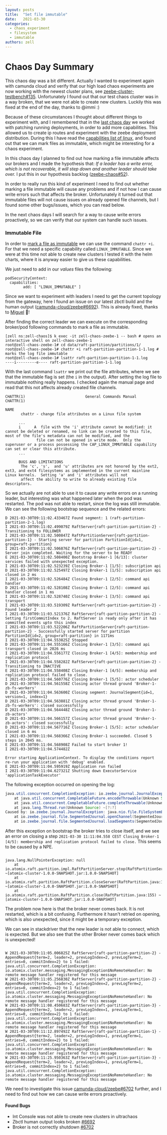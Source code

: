 ```yaml
---
layout: posts
title:  "Set file immutable"
date:   2021-03-30
categories: 
  - chaos_experiment 
  - filesystem 
  - immutable
authors: zell
---
```


# Chaos Day Summary

This chaos day was a bit different. Actually I wanted to experiment again with camunda cloud and verify that our high load chaos experiments are now working with the newest cluster plans, see [zeebe-cluster-testbench#135](https://github.com/zeebe-io/zeebe-cluster-testbench/issues/135). 
Unfortunately I found out that our test chaos cluster was in a way broken, that we were not able to create new clusters. Luckily this was fixed at the end of the day, thanks to @immi :) 

Because of these circumstances I thought about different things to experiment with, and I remembered that in the [last chaos day](/2021-03-23-camunda-cloud-network-partition/index.md) we worked with patching running deployments, in order to add more capabilities.
This allowed us to create ip routes and experiment with the zeebe deployment distribution. During this I have read the [capabilities list of linux](https://man7.org/linux/man-pages/man7/capabilities.7.html), and found out that we can mark files as immutable, which might be interesting for a chaos experiment.

In this chaos day I planned to find out how marking a file immutable affects our brokers and I made the hypothesis that: *If a leader has a write error, which is not recoverable, it will step down and another leader should take over.* I put this in our hypothesis backlog ([zeebe-chaos#52](https://github.com/zeebe-io/zeebe-chaos/issues/52)). 

In order to really run this kind of experiment I need to find out whether marking a file immutable will cause any problems and if not how I can cause write errors such that affects the broker.
Unfortunately it turned out that immutable files will not cause issues on already opened file channels, but I found some other bugs/issues, which you can read below.

In the next chaos days I will search for a way to cause write errors proactively, so we can verify that our system can handle such issues.

<!--truncate-->

### Immutable File

In order to [mark a file as immutable](https://delightlylinux.wordpress.com/2012/12/11/file-immutable-attribute/) we can use the command `chattr +i`. For that we need a specific capability called `LINUX_IMMUTABLE`. Since we were at this time not able to create new clusters I tested it with the helm charts, where it is anyway easier to give us these capabilities.

We just need to add in our *values* files the following:

```shell
podSecurityContext:
  capabilities:
        add: [ "LINUX_IMMUTABLE" ]
```

Since we want to experiment with leaders I need to get the current topology from the gateway, here I found an issue on our latest zbctl build and the human output ([camunda-cloud/zeebe#6692](https://github.com/camunda-cloud/zeebe/issues/6692)). This is already fixed, thanks to [Miguel](https://github.com/MiguelPires) :rocket:!

After finding the correct leader we can execute on the corresponding broker/pod following commands to mark a file as immutable.

```shell
[zell ns:zell-chaos]$ k exec -it zell-chaos-zeebe-1 -- bash # opens an interactive shell on zell-chaos-zeebe-1
root@zell-chaos-zeebe-1# cd data/raft-partition/partitions/1/
root@zell-chaos-zeebe-1# chattr +i raft-partition-partition-1-1.log # marks the log file immutable
root@zell-chaos-zeebe-1# lsattr raft-partition-partition-1-1.log
----i---------e---- raft-partition-partition-1-1.log
```

With the last command `lsattr` we print out the file attributes, where we see that the immutable flag is set (the `i` in the output).
After setting the log file to immutable nothing really happens. I checked again the manual page and read that this not affects already created file channels.

```shell
CHATTR(1)                           General Commands Manual                          CHATTR(1)

NAME
       chattr - change file attributes on a Linux file system

      ...
      i      A  file with the 'i' attribute cannot be modified: it cannot be deleted or renamed, no link can be created to this file, most of the file's metadata can not be modified, and the
              file can not be opened in write mode.  Only the superuser or a process possessing the CAP_LINUX_IMMUTABLE capability can set or clear this attribute.
      ...
      
      BUGS AND LIMITATIONS
       The 'c', 's',  and 'u' attributes are not honored by the ext2, ext3, and ext4 filesystems as implemented in the current mainline Linux kernels.  Setting 'a' and 'i' attributes will not
       affect the ability to write to already existing file descriptors.
```

So we actually are not able to use it to cause any write errors on a running leader, but interesting was what happened later when the pod was restarted. The pod was not able to restart, since the log was still immutable. We can see the following bootstrap sequence and the related errors:

```shell
D 2021-03-30T09:11:02.433467Z Found segment: 1 (raft-partition-partition-2-1.log) 
I 2021-03-30T09:11:02.499079Z RaftServer{raft-partition-partition-2} - Transitioning to FOLLOWER 
I 2021-03-30T09:11:02.500847Z RaftPartitionServer{raft-partition-partition-1} - Starting server for partition PartitionId{id=1, group=raft-partition} 
I 2021-03-30T09:11:02.506876Z RaftServer{raft-partition-partition-2} - Server join completed. Waiting for the server to be READY 
E 2021-03-30T09:11:02.508400Z Bootstrap Broker-1 [6/13]: cluster services failed with unexpected exception. 
I 2021-03-30T09:11:02.523239Z Closing Broker-1 [1/5]: subscription api 
D 2021-03-30T09:11:02.525497Z Closing Broker-1 [1/5]: subscription api closed in 2 ms 
I 2021-03-30T09:11:02.526484Z Closing Broker-1 [2/5]: command api handler 
D 2021-03-30T09:11:02.528108Z Closing Broker-1 [2/5]: command api handler closed in 1 ms 
I 2021-03-30T09:11:02.528740Z Closing Broker-1 [3/5]: command api transport 
I 2021-03-30T09:11:03.519309Z RaftServer{raft-partition-partition-2} - Found leader 2 
I 2021-03-30T09:11:03.521376Z RaftServer{raft-partition-partition-2} - Setting firstCommitIndex to 2. RaftServer is ready only after it has committed events upto this index 
I 2021-03-30T09:11:03.522206Z RaftPartitionServer{raft-partition-partition-2} - Successfully started server for partition PartitionId{id=2, group=raft-partition} in 1171ms 
I 2021-03-30T09:11:04.553825Z Stopped 
D 2021-03-30T09:11:04.555166Z Closing Broker-1 [3/5]: command api transport closed in 2026 ms 
I 2021-03-30T09:11:04.556177Z Closing Broker-1 [4/5]: membership and replication protocol 
I 2021-03-30T09:11:04.558282Z RaftServer{raft-partition-partition-2} - Transitioning to INACTIVE 
E 2021-03-30T09:11:04.558408Z Closing Broker-1 [4/5]: membership and replication protocol failed to close. 
I 2021-03-30T09:11:04.560776Z Closing Broker-1 [5/5]: actor scheduler 
D 2021-03-30T09:11:04.561558Z Closing actor thread ground 'Broker-1-zb-fs-workers' 
D 2021-03-30T09:11:04.563600Z Closing segment: JournalSegment{id=1, version=1, index=1} 
D 2021-03-30T09:11:04.563881Z Closing actor thread ground 'Broker-1-zb-fs-workers': closed successfully 
D 2021-03-30T09:11:04.564448Z Closing actor thread ground 'Broker-1-zb-actors' 
D 2021-03-30T09:11:04.566157Z Closing actor thread ground 'Broker-1-zb-actors': closed successfully 
D 2021-03-30T09:11:04.567716Z Closing Broker-1 [5/5]: actor scheduler closed in 6 ms 
I 2021-03-30T09:11:04.568366Z Closing Broker-1 succeeded. Closed 5 steps in 2045 ms. 
E 2021-03-30T09:11:04.568908Z Failed to start broker 1! 
I 2021-03-30T09:11:04.574482Z 

Error starting ApplicationContext. To display the conditions report re-run your application with 'debug' enabled. 
E 2021-03-30T09:11:04.595919Z Application run failed 
I 2021-03-30T09:11:04.627321Z Shutting down ExecutorService 'applicationTaskExecutor' 
```

The following exception occurred on opening the log:

```java
java.util.concurrent.CompletionException: io.zeebe.journal.JournalException: java.nio.file.FileSystemException: /usr/local/zeebe/data/raft-partition/partitions/1/raft-partition-partition-1-1.log: Operation not permitted
	at java.util.concurrent.CompletableFuture.encodeThrowable(Unknown Source) ~[?:?]
	at java.util.concurrent.CompletableFuture.completeThrowable(Unknown Source) ~[?:?]
	at java.lang.Thread.run(Unknown Source) ~[?:?]
Caused by: io.zeebe.journal.JournalException: java.nio.file.FileSystemException: /usr/local/zeebe/data/raft-partition/partitions/1/raft-partition-partition-1-1.log: Operation not permitted
	at io.zeebe.journal.file.SegmentedJournal.openChannel(SegmentedJournal.java:468) ~[zeebe-journal-1.0.0-SNAPSHOT.jar:1.0.0-SNAPSHOT]
	at io.zeebe.journal.file.SegmentedJournal.loadSegments(SegmentedJournal.java:490) ~[zeebe-journal-1.0.0-SNAPSHOT.jar:1.0.0-SNAPSHOT]
```

After this exception on bootstrap the broker tries to close itself, and we see an error on closing a step `2021-03-30 11:11:04.558 CEST Closing Broker-1 [4/5]: membership and replication protocol failed to close.` This seems to be caused by a NPE.
```shell

java.lang.NullPointerException: null
	at io.atomix.raft.partition.impl.RaftPartitionServer.stop(RaftPartitionServer.java:141) ~[atomix-cluster-1.0.0-SNAPSHOT.jar:1.0.0-SNAPSHOT]
	at io.atomix.raft.partition.RaftPartition.closeServer(RaftPartition.java:165) ~[atomix-cluster-1.0.0-SNAPSHOT.jar:1.0.0-SNAPSHOT]
	at io.atomix.raft.partition.RaftPartition.close(RaftPartition.java:155) ~[atomix-cluster-1.0.0-SNAPSHOT.jar:1.0.0-SNAPSHOT]
```

The problem now here is that the broker never comes back. It is not restarted, which is a bit confusing. Furthermore it hasn't retried on opening, which is also unexpected, since it might be a temporary exception. 

We can see in stackdriver that the new leader is not able to connect, which is expected. But we also see that the other Broker never comes back which is unexpected!

```shell

W 2021-03-30T09:11:05.006825Z RaftServer{raft-partition-partition-2} - AppendRequest{term=2, leader=2, prevLogIndex=2, prevLogTerm=2, entries=0, commitIndex=2} to 1 failed: java.util.concurrent.CompletionException: io.atomix.cluster.messaging.MessagingException$NoRemoteHandler: No remote message handler registered for this message 
W 2021-03-30T09:11:05.256830Z RaftServer{raft-partition-partition-2} - AppendRequest{term=2, leader=2, prevLogIndex=2, prevLogTerm=2, entries=0, commitIndex=2} to 1 failed: java.util.concurrent.CompletionException: io.atomix.cluster.messaging.MessagingException$NoRemoteHandler: No remote message handler registered for this message 
W 2021-03-30T09:11:08.450683Z RaftServer{raft-partition-partition-3} - AppendRequest{term=2, leader=2, prevLogIndex=1, prevLogTerm=1, entries=0, commitIndex=2} to 1 failed: java.util.concurrent.CompletionException: io.atomix.cluster.messaging.MessagingException$NoRemoteHandler: No remote message handler registered for this message 
W 2021-03-30T09:11:12.897492Z RaftServer{raft-partition-partition-1} - AppendRequest{term=2, leader=2, prevLogIndex=1, prevLogTerm=1, entries=0, commitIndex=2} to 1 failed: java.util.concurrent.CompletionException: io.atomix.cluster.messaging.MessagingException$NoRemoteHandler: No remote message handler registered for this message 
W 2021-03-30T09:11:25.950363Z RaftServer{raft-partition-partition-3} - AppendRequest{term=2, leader=2, prevLogIndex=1, prevLogTerm=1, entries=0, commitIndex=2} to 1 failed: java.util.concurrent.CompletionException: io.atomix.cluster.messaging.MessagingException$NoRemoteHandler: No remote message handler registered for this message
```

We need to investigate this issue [camunda-cloud/zeebe#6702](https://github.com/camunda-cloud/zeebe/issues/6702) further, and I need to find out how we can cause write errors proactively.

#### Found Bugs

 * Int Console was not able to create new clusters in ultrachaos 
 * Zbctl human output looks broken [#6692](https://github.com/camunda-cloud/zeebe/issues/6692)
 * Broker is not correctly shutdown [#6702](https://github.com/camunda-cloud/zeebe/issues/6702)


